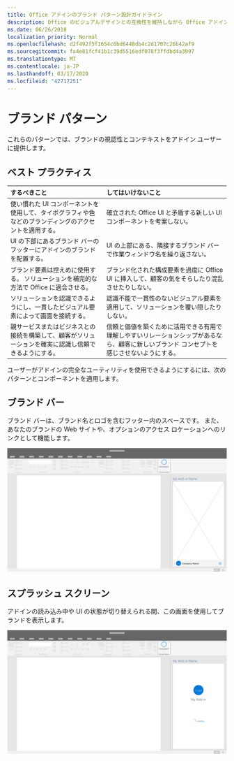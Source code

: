 ```yaml
---
title: Office アドインのブランド パターン設計ガイドライン
description: Office のビジュアルデザインとの互換性を維持しながら Office アドインをブランド化する方法について説明します。
ms.date: 06/26/2018
localization_priority: Normal
ms.openlocfilehash: d2f492f5f1654c6bd6448db4c2d1707c26b42af9
ms.sourcegitcommit: fa4e81fcf41b1c39d5516edf078f3ffdbd4a3997
ms.translationtype: MT
ms.contentlocale: ja-JP
ms.lasthandoff: 03/17/2020
ms.locfileid: "42717251"
---
```

# <a name="branding-patterns"></a>ブランド パターン

これらのパターンでは、ブランドの視認性とコンテキストをアドイン ユーザーに提供します。 

## <a name="best-practices"></a>ベスト プラクティス

|するべきこと |してはいけないこと|
|:---- |:----|
| 使い慣れた UI コンポーネントを使用して、タイポグラフィや色などのブランディングのアクセントを適用する。 | 確立された Office UI と矛盾する新しい UI コンポーネントを考案しない。 | 
| UI の下部にあるブランド バーのフッターにアドインのブランドを配置する。 | UI の上部にある、隣接するブランド バーで作業ウィンドウ名を繰り返さない。 |
| ブランド要素は控えめに使用する。 ソリューションを補完的な方法で Office に適合させる。 | ブランド化された構成要素を過度に Office UI に挿入して、顧客の気をそらしたり混乱させたりしない。 |
| ソリューションを認識できるようにし、一貫したビジュアル要素によって画面を接続する。 | 認識不能で一貫性のないビジュアル要素を適用して、ソリューションを覆い隠したりしない。 |
| 親サービスまたはビジネスとの接続を構築して、顧客がソリューションを確実に認識し信頼できるようにする。 | 信頼と価値を築くために活用できる有用で理解しやすいリレーションシップがあるなら、顧客に新しいブランド コンセプトを感じさせないようにする。 |


ユーザーがアドインの完全なユーティリティを使用できるようにするには、次のパターンとコンポーネントを適用します。


## <a name="brand-bar"></a>ブランド バー

ブランド バーは、ブランド名とロゴを含むフッター内のスペースです。 また、あなたのブランドの Web サイトや、オプションのアクセス ロケーションへのリンクとして機能します。

![ブランド バー - デスクトップ作業ウィンドウの仕様](../images/add-in-brand-bar.png)

## <a name="splash-screen"></a>スプラッシュ スクリーン

アドインの読み込み中や UI の状態が切り替えられる間、この画面を使用してブランドを表示します。

![ブランド スプラッシュ スクリーン - デスクトップ作業ウィンドウの仕様](../images/add-in-splash-screen.png)
